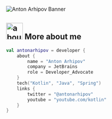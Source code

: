 ![Anton Arhipov Banner](https://raw.github.com/antonarhipov/antonarhipov/master/github.png)

## <img width="45" alt="about" src="https://raw.github.com/antonarhipov/antonarhipov/master/about.png"> More about me
```kotlin
val antonarhipov = developer {
    about {
        name = "Anton Arhipov"
        company = JetBrains
        role = Developer_Advocate
    }
    tech("Kotlin", "Java", "Spring")
    links {
        twitter = "@antonarhipov"
        youtube = "youtube.com/kotlin"
    }
}
```
